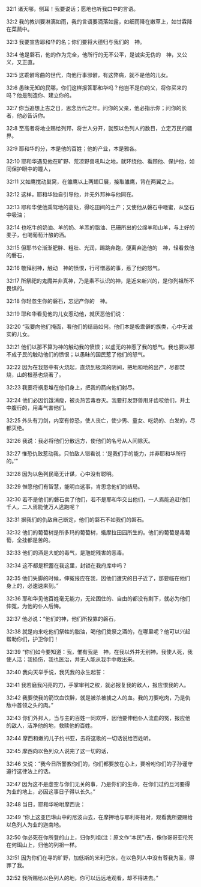 <a id="1"></a>32:1  诸天哪，侧耳！我要说话；愿地也听我口中的言语。  

<a id="2"></a>32:2  我的教训要淋漓如雨，我的言语要滴落如露，如细雨降在嫩草上，如甘霖降在菜蔬中。  

<a id="3"></a>32:3  我要宣告耶和华的名；你们要将大德归与我们的　神。  

<a id="4"></a>32:4  他是磐石，他的作为完全，他所行的无不公平，是诚实无伪的　神，又公义，又正直。  

<a id="5"></a>32:5  这乖僻弯曲的世代，向他行事邪僻，有这弊病，就不是他的儿女。  

<a id="6"></a>32:6  愚昧无知的民哪，你们这样报答耶和华吗？他岂不是你的父，将你买来的吗？他是制造你、建立你的。  

<a id="7"></a>32:7  你当追想上古之日，思念历代之年。问你的父亲，他必指示你；问你的长者，他必告诉你。  

<a id="8"></a>32:8  至高者将地业赐给列邦，将世人分开，就照以色列人的数目，立定万民的疆界。  

<a id="9"></a>32:9  耶和华的分，本是他的百姓；他的产业，本是雅各。  

<a id="10"></a>32:10  耶和华遇见他在旷野、荒凉野兽吼叫之地，就环绕他、看顾他、保护他，如同保护眼中的瞳人，  

<a id="11"></a>32:11  又如鹰搅动巢窝，在雏鹰以上两翅□展，接取雏鹰，背在两翼之上。  

<a id="12"></a>32:12  这样，耶和华独自引导他，并无外邦神与他同在。  

<a id="13"></a>32:13  耶和华使他乘驾地的高处，得吃田间的土产；又使他从磐石中咂蜜，从坚石中吸油；  

<a id="14"></a>32:14  也吃牛的奶油、羊的奶、羊羔的脂油、巴珊所出的公绵羊和山羊，与上好的麦子，也喝葡萄汁酿的酒。  

<a id="15"></a>32:15  但耶书仑渐渐肥胖、粗壮、光润，踢跳奔跑，便离弃造他的　神，轻看救他的磐石，  

<a id="16"></a>32:16  敬拜别神，触动　神的愤恨，行可憎恶的事，惹了他的怒气。  

<a id="17"></a>32:17  所祭祀的鬼魔并非真神，乃是素不认识的神，是近来新兴的，是你列祖所不畏惧的。  

<a id="18"></a>32:18  你轻忽生你的磐石，忘记产你的　神。  

<a id="19"></a>32:19  耶和华看见他的儿女惹动他，就厌恶他们说：  

<a id="20"></a>32:20  “我要向他们掩面，看他们的结局如何。他们本是极乖僻的族类，心中无诚实的儿女。  

<a id="21"></a>32:21  他们以那不算为神的触动我的愤恨；以虚无的神惹了我的怒气。我也要以那不成子民的触动他们的愤恨；以愚昧的国民惹了他们的怒气。  

<a id="22"></a>32:22  因为在我怒中有火烧起，直烧到极深的阴间，把地和地的出产，尽都焚烧，山的根基也烧著了。  

<a id="23"></a>32:23  我要将祸患堆在他们身上，把我的箭向他们射尽。  

<a id="24"></a>32:24  他们必因饥饿消瘦，被炎热苦毒吞灭。我要打发野兽用牙齿咬他们，并土中腹行的，用毒气害他们。  

<a id="25"></a>32:25  外头有刀剑，内室有惊恐，使人丧亡，使少男、童女、吃奶的、白发的，尽都灭绝。  

<a id="26"></a>32:26  我说：我必将他们分散远方，使他们的名号从人间除灭。  

<a id="27"></a>32:27  惟恐仇敌惹动我，只怕敌人错看说：‘是我们手的能力，并非耶和华所行的。’”  

<a id="28"></a>32:28  因为以色列民毫无计谋，心中没有聪明。  

<a id="29"></a>32:29  惟愿他们有智慧，能明白这事，肯思念他们的结局。  

<a id="30"></a>32:30  若不是他们的磐石卖了他们，若不是耶和华交出他们，一人焉能追赶他们千人，二人焉能使万人逃跑呢？  

<a id="31"></a>32:31  据我们的仇敌自己断定，他们的磐石不如我们的磐石。  

<a id="32"></a>32:32  他们的葡萄树是所多玛的葡萄树，蛾摩拉田园所生的。他们的葡萄是毒葡萄，全挂都是苦的。  

<a id="33"></a>32:33  他们的酒是大蛇的毒气，是虺蛇残害的恶毒。  

<a id="34"></a>32:34  这不都是积蓄在我这里，封锁在我府库中吗？  

<a id="35"></a>32:35  他们失脚的时候，伸冤报应在我，因他们遭灾的日子近了，那要临在他们身上的，必速速来到。”  

<a id="36"></a>32:36  耶和华见他百姓毫无能力，无论困住的、自由的都没有剩下，就必为他们伸冤，为他的仆人后悔。  

<a id="37"></a>32:37  他必说：“他们的神，他们所投靠的磐石，  

<a id="38"></a>32:38  就是向来吃他们祭牲的脂油，喝他们奠祭之酒的，在哪里呢？他可以兴起帮助你们，护卫你们！  

<a id="39"></a>32:39  “你们如今要知道：我，惟有我是　神，在我以外并无别神。我使人死，我使人活；我损伤，我也医治，并无人能从我手中救出来。  

<a id="40"></a>32:40  我向天举手说，我凭我的永生起誓：  

<a id="41"></a>32:41  我若磨我闪亮的刀，手掌审判之权，就必报复我的敌人，报应恨我的人。  

<a id="42"></a>32:42  我要使我的箭饮血饮醉，就是被杀被掳之人的血。我的刀要吃肉，乃是仇敌中首领之头的肉。”  

<a id="43"></a>32:43  你们外邦人，当与主的百姓一同欢呼，因他要伸他仆人流血的冤，报应他的敌人，洁净他的地，救赎他的百姓。  

<a id="44"></a>32:44  摩西和嫩的儿子约书亚，去将这歌的一切话说给百姓听。  

<a id="45"></a>32:45  摩西向以色列众人说完了这一切的话，  

<a id="46"></a>32:46  又说：“我今日所警教你们的，你们都要放在心上，要吩咐你们的子孙谨守遵行这律法上的话。  

<a id="47"></a>32:47  因为这不是虚空与你们无关的事，乃是你们的生命，在你们过约旦河要得为业的地上，必因这事日子得以长久。”  

<a id="48"></a>32:48  当日，耶和华吩咐摩西说：  

<a id="49"></a>32:49  “你上这亚巴琳山中的尼波山去，在摩押地与耶利哥相对，观看我所要赐给以色列人为业的迦南地。  

<a id="50"></a>32:50  你必死在你所登的山上，归你列祖(注：原文作“本民”)去，像你哥哥亚伦死在何珥山上，归他的列祖一样。  

<a id="51"></a>32:51  因为你们在寻的旷野，加低斯的米利巴水，在以色列人中没有尊我为圣，得罪了我。  

<a id="52"></a>32:52  我所赐给以色列人的地，你可以远远地观看，却不得进去。”  

